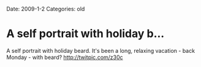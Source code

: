 Date: 2009-1-2
Categories: old

# A self portrait with holiday b...

A self portrait with holiday beard. It's been a long, relaxing vacation - back Monday - with beard? <a href="http://twitpic.com/z30c" rel="nofollow">http://twitpic.com/z30c</a>
